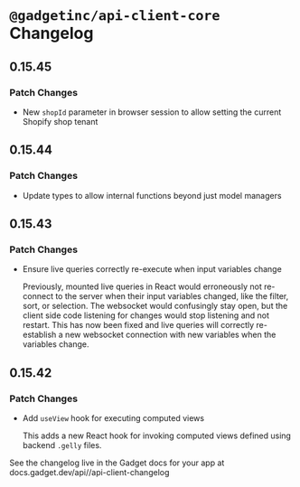# `@gadgetinc/api-client-core` Changelog

## 0.15.45

### Patch Changes

- New `shopId` parameter in browser session to allow setting the current Shopify shop tenant

## 0.15.44

### Patch Changes

- Update types to allow internal functions beyond just model managers

## 0.15.43

### Patch Changes

- Ensure live queries correctly re-execute when input variables change

  Previously, mounted live queries in React would erroneously not re-connect to the server when their input variables changed, like the filter, sort, or selection. The websocket would confusingly stay open, but the client side code listening for changes would stop listening and not restart. This has now been fixed and live queries will correctly re-establish a new websocket connection with new variables when the variables change.

## 0.15.42

### Patch Changes

- Add `useView` hook for executing computed views

  This adds a new React hook for invoking computed views defined using backend `.gelly` files.

See the changelog live in the Gadget docs for your app at docs.gadget.dev/api/<your-app-slug>/api-client-changelog
